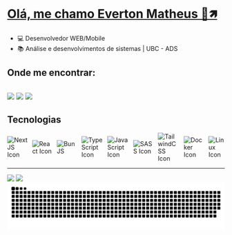 # [Olá, me chamo Everton Matheus 👋🡽]("https://www.linkedin.com/in/evertonmdev")

  <ul>
    <li>💻 Desenvolvedor WEB/Mobile </li>
    <li>📚 Análise e desenvolvimentos de sistemas | UBC - ADS </li>
  </ul>
  <h2> Onde me encontrar: <h2/>
      <div> 
            <a href="https://instagram.com/evertonmdev" target="_blank"><img src="https://img.shields.io/badge/-Instagram-%23E4405F?style=for-the-badge&logo=instagram&logoColor=white" target="_blank"></a>
            <a href = "mailto:matheus.enterprise.3578@gmail.com"><img src="https://img.shields.io/badge/-Gmail-%23333?style=for-the-badge&logo=gmail&logoColor=white" target="_blank"></a>
            <a href="https://www.linkedin.com/in/evertonmdev" target="_blank"><img src="https://img.shields.io/badge/-LinkedIn-%230077B5?style=for-the-badge&logo=linkedin&logoColor=white" target="_blank"></a>   
      </div>


<h2> Tecnologias </h2>
<div style="display: flex; justify-content: center; align-items: center;  gap: 10px;">
   <img width="50px" src="https://svgl.vercel.app/library/nextjs_icon_dark.svg" alt="NextJS Icon" />
   <img width="50px" src="https://svgl.vercel.app/library/react.svg" alt="React Icon" />
   <img width="50px" src="https://svgl.vercel.app/library/bun.svg" alt="Bun JS" />
   <img width="50px" src="https://svgl.vercel.app/library/typescript.svg" alt="TypeScript Icon" />
   <img width="50px" src="https://svgl.vercel.app/library/javascript.svg" alt="JavaScript Icon" />   
   <img width="50px" src="https://svgl.vercel.app/library/sass.svg" alt="SASS Icon" />
   <img width="50px" src="https://svgl.vercel.app/library/tailwindcss.svg" alt="TailwindCSS Icon" />
   <img width="50px" src="https://svgl.vercel.app/library/docker.svg" alt="Docker Icon" />
   <img width="40px" src="https://svgl.vercel.app/library/linux.svg" alt="Linux Icon" />
</div>
    
<hr>

<div align="start" >
    <picture>
      <source
        srcset="https://github-readme-stats.vercel.app/api?username=evertonmdev&show_icons=true&theme=dark&hide_border=true"
        media="(prefers-color-scheme: dark)"
      />
      <source
        srcset="https://github-readme-stats.vercel.app/api?username=evertonmdev&show_icons=true&hide_border=true"
        media="(prefers-color-scheme: light), (prefers-color-scheme: no-preference)"
      />
      <img src="https://github-readme-stats.vercel.app/api?username=evertonmdev&show_icons=true" />
    </picture>
      <picture>
      <source
        srcset="https://github-readme-stats.vercel.app/api/top-langs/?username=evertonmdev&hide_progress=true&show_icons=true&theme=dark&hide_border=true"
        media="(prefers-color-scheme: dark)"
      />
      <source
        srcset="https://github-readme-stats.vercel.app/api/top-langs/?username=evertonmdev&hide_progress=true&show_icons=true&theme=white&hide_border=true"
        media="(prefers-color-scheme: light), (prefers-color-scheme: no-preference)"
      />
      <img src="https://github-readme-stats.vercel.app/api/top-langs/?username=evertonmdev&hide_progress=true&show_icons=true&theme=dark&hide_border=true" />
    </picture>
  <picture>
    <source media="(prefers-color-scheme: dark)" srcset="https://github.com/evertonmdev/evertonmdev/blob/output/github-snake-dark.svg" />
    <source media="(prefers-color-scheme: light)"  srcset="https://github.com/evertonmdev/evertonmdev/blob/output/github-snake.svg" />
    <img alt="github-snake" src="https://github.com/evertonmdev/evertonmdev/blob/output/github-snake-dark.svg" />
  </picture>
</div>


